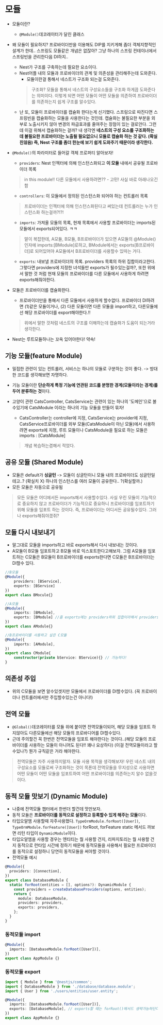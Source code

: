 # 모듈

- 모듈이란?
    - `@Module()`데코레이터가 달린 클래스

- 왜 모듈이 필요하지? 프로바이더만을 이용해도 DIP를 지키게해 좀더 객체지향적인 설계가 한데.. 스프링도 모듈같은 개념은 없잖아? 그냥 하나의 스프링 컨테이너에서 스프링빈을 관리한다음 DI하지..
    - Nest가 구조를 구축하는데 필요한 요소이다.
    - Nest어플 내의 모듈과 프로바이더의 관계 및 의존성을 관리해주는데 도와준다.
        - 모듈이란걸 통해서 네스트가 구조화 되는걸 도와준다.
        > 구조화? 모듈을 통해서 네스트의 구성요소들을 구조화 하게끔 도와준다는 의미이다. 이렇게 되면 어떤 모듈이 어떤 모듈을 의존하여 프로바이더를 의존하는지 쉽게 구조를 알수있다.
    - 난 또, 모듈이 프로바이더를 캡슐화 한다는게 신기했다. 스프링으로 따진다면 스프링빈을 캡슐화하는 모듈을 사용한다는 것인데. 캡슐화는 불필요한 부분을 외부로 노출시키지 않아 변경의 파급효과를 줄여주는 장점이 있는 걸로안다. 그런데 이걸 위해서 캡슐화하는 걸까? 내 생각엔 **네스트의 구성 요소를 구조화하는데 불필요한 프로바이더는 노출될 필요없으니 모듈로 캡슐화 하는 것 같다. (확실친않음) 즉, Nest 구조를 좀더 한눈에 보기 쉽게 도와주기 때문이라 생각한다.**

- `@Module()`의 파라미터로 들어갈 객체 프로퍼티 알아보자!
    - `providers`: Nest 인젝터에 의해 인스턴스화되고 **이 모듈** 내에서 공유될 프로바이더 목록 
    > in this module!! 다른 모듈에서 사용하려면?? - 고민! 사실 바로 아래나오긴함
    - `controllers`: 이 모듈에서 정의된 인스턴스화 되어야 하는 컨트롤러 목록
    > 프로바이더는 인젝터에 의해 인스턴스화된다고 써있는데 컨트롤러는 누가 인스턴스화 하는걸까?!?!
    - `imports`: 가져올 모듈의 목록, 현재 목록에서 사용할 프로바이더는 imports된 모듈에서 exports되어있다. ㅋㅋ
    > 말이 복잡한데, A모듈, B모듈, B프로바이더가 있으면 A모듈의 @Module() 인자에 imports:[BModule]로하고, BModule에서는 exports[B프로바이더]로 되어있어야 A모듈에서 B프로바이더를 사용할수 있따는 거다.
    - `exports`: 내보낼 프로바이더의 목록. providers 목록의 하위 집합이라고한다. 그렇다면 providers에 지정한 녀석들만 exports가 될수있는걸까?, 또한 위에서 말한 것 처럼 현재 모듈의 프로바이더를 다른 모듈에서 사용하게 하려면 exports해줘야한다.

- 모듈은 프로바이더를 캡슐화한다.
    - 프로바이더만을 통해서 다른 모듈에서 사용하게 할수없다. 프로바이더 DI하려면 (1)같은 모듈이거나, (2) 다른 모듈이면 다른 모듈을 import하고, 다른모듈에선 해당 프로바이더를 export해야한다.!!

    > 위에서 말한 것처럼 네스트의 구조를 이해하는데 캡슐화가 도움이 되는거라 생각한다.

- Nest는 루트모듈하나는 꼬옥 있어야한다! 약속!

## 기능 모듈(feature Module)
- 밀접한 관련이 있는 컨트롤러, 서비스는 하나의 모듈로 구분하는 것이 좋다. -> 방대한 코드를 생각해보면 자명하다.
- 기능 모듈이란 **단순하게 특정 기능에 연관된 코드를 분명한 경계(모듈이라는 경계)를 두어 분류하는 것**이다.
- 고양이 관련 CatsController, CatsService는 관련이 있는 하나의 '도메인'으로 볼수있기에 CatsModule 이라는 하나의 기능 모듈을 만들어 묶자!
    - CatsController는 controller에 지정, CatsService는 provider에 지정, CatsService프로바이더를 외부 모듈(CatsModule이 아닌 모듈)에서 사용하려면 exports에 지정, 루트 모듈이나 CatsModule을 필요로 하는 모듈은 imports : [CatsModule] 

    > 개념 복습하는겸해서 적었다.

## 공유 모듈 (Shared Module)
- 모듈은 default가 **싱글턴** -> 모듈이 싱글턴이니 모듈 내의 프로바이더도 싱글턴일테고..? (확실치 X) 하나의 인스턴스를 여러 모듈이 공유한다.. ?(확실할까.)
- 모든 모듈은 자동으로 공유됨

> 모든 모듈은 어디에서든 imports해서 사용할수있다. 사실 우린 모듈이 기능적으로 중요하지 않고 프로바이더가 기능적으로 중요하니 프로바이더를 임포트하기 위해 모듈을 임포트 하는 것이다. 즉, 프로바이더는 어디서든 공유될수있다. 그러나 exports해줘야겠쥐?

## 모듈 다시 내보내기
- 말그대로 모듈을 imports하고 바로 exports해서 다시 내보내는 것이다.
- A모듈이 B모듈 임포트하고 B모듈 바로 익스포트한다고해보자. 그럼 A모듈을 임포트하는 C모듈은 B모듈이 B프로바이더를 exports한다면 C모듈은 B프로바이더는 DI할수 있다.

```typescript
//B모듈
@Module({
    providers: [BService],
    exports: [BService]
})
export class BMocule{}
```

```typescript
//A모듈
@Module({
    imports: [BModule],
    exports: [BModule] //흠 exports에는 providers하위 집합이라해서 providers목록의 녀석들만 올수있는줄알았는데 아니고만!
})
export class AModule{}
```

```typescript
//B프로바이더를 사용하고 싶은 C모듈
@Module({
    imports: [AModule],
})
export class CModule{
    constructor(private bService: BService){} // 가능하다!
}
```

## 의존성 주입
- 위의 C모듈을 보면 알수있겟지만 모듈에서 프로바이더를 DI할수있다. (꼭 프로바이더나 컨트롤러에서만 주입할수있는건 아니다!)

## 전역 모듈
- `@Global()`데코레이터를 모듈 위에 붙이면 전역모듈이되어, 해당 모듈을 임포트 하지않아도 다른모듈에선 해당 모듈의 프로바디어를 DI할수있다.
- 근데 주의할건 꼭 한번은 전역모듈을 임포트 해야한다는 것이다..(해당 모듈의 프로바이더를 사용하는 모듈이 아니어도 된다!! 꽤나 요상하다) (이걸 전역모듈이라고 할수있나?) 뭔가 규칙같은 거라 해야한다.

> 전역모듈은 자주 사용하지말자. 모듈 사용 목적을 생각해보자! 우린 네스트 내의 구성요소를 모듈로써 구조화하는 것이 목푠데 전역모듈을 무지성으로 사용하면 어떤 모듈이 어떤 모듈을 임포트하여 어떤 프로바이더를 의존하는지 알수 없을것이다.

## 동적 모듈 맛보기 (Dynamic Module)
- 나중에 전역모듈 챕터에서 한번더 할건데 맛만보자.
- 동적 모듈은 **프로바이더를 동적으로 설정하고 등록할수 있게 해주는 모듈**이다.
- 타입오알엠 사용할때 자주사용했다. `TypeOrmModule.forRoot([User])`, `TypeOrmModule.forFeature([User])` forRoot, forFeature static 메서드 까보면 리턴 타입이 `DynamicModule`이다.
- 타입오알엠을 사용할 경우는 엔티티는 뭘 사용할 건지, 리파지토리는 뭘 사용할 건지 동적으로 런타임 시간에 정하기 때문에 동적모듈을 사용해서 필요한 프로바이더를 동적으로 설정하니 당연히 동적모듈을 써야할 것이다.
- 전역모듈 예시
```typescript
@Module({
  providers: [Connection],
})
export class DatabaseModule {
  static forRoot(entities = [], options?): DynamicModule {
    const providers = createDatabaseProviders(options, entities);
    return {
      module: DatabaseModule,
      providers: providers,
      exports: providers,
    };
  }
}
```

### 동적모듈 import
```typescript
@Module({
  imports: [DatabaseModule.forRoot([User])],
})
export class AppModule {}
```

### 동적모듈 export
```typescript
import { Module } from '@nestjs/common';
import { DatabaseModule } from './database/database.module';
import { User } from './users/entities/user.entity';

@Module({
  imports: [DatabaseModule.forRoot([User])],
  exports: [DatabaseModule], // exports할 때는 forRoot()메서드 생략가능하단다!! 그래서 오늘 업무할때도 TypeOrmModule 만 exports했는데 기능이 동작한게 이거때문이군하!!
})
export class AppModule {}
```